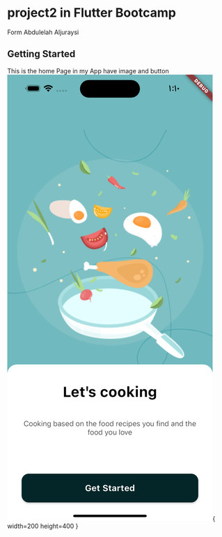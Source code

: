 # project2 in Flutter Bootcamp


Form Abdulelah Aljuraysi
## Getting Started
This is the home Page in my App have image and button
![Home Page](https://raw.githubusercontent.com/36nv/HW-1/main/image_readMy/Home.png){ width=200 height=400 }
